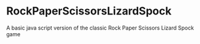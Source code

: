 # RockPaperScissorsLizardSpock
A basic java script version of the classic Rock Paper Scissors Lizard Spock game
